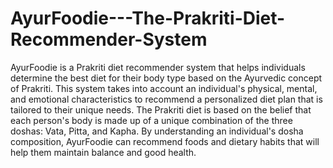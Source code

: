 # AyurFoodie---The-Prakriti-Diet-Recommender-System

AyurFoodie is a Prakriti diet recommender system that helps individuals determine the best diet for their body type based on the Ayurvedic concept of Prakriti. This system takes into account an individual's physical, mental, and emotional characteristics to recommend a personalized diet plan that is tailored to their unique needs. The Prakriti diet is based on the belief that each person's body is made up of a unique combination of the three doshas: Vata, Pitta, and Kapha. By understanding an individual's dosha composition, AyurFoodie can recommend foods and dietary habits that will help them maintain balance and good health.
